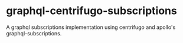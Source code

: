 # graphql-centrifugo-subscriptions
A graphql subscriptions implementation using centrifugo and apollo's graphql-subscriptions.
